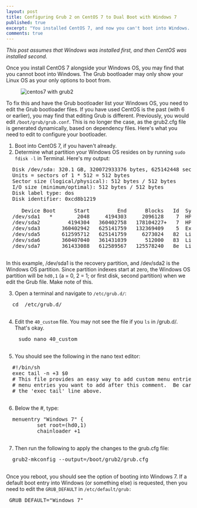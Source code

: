 ```yaml
---
layout: post
title: Configuring Grub 2 on CentOS 7 to Dual Boot with Windows 7
published: true
excerpt: "You installed CentOS 7, and now you can't boot into Windows. If you want to dual boot CentOS 7 with Windows 7, you need to configure the Grub files. That is, unless you're happy to be stuck in Linux Land!"
comments: true
---
```


_This post assumes that Windows was installed first, and then CentOS was installed second._
 
Once you install CentOS 7 alongside your Windows OS, you may find that you cannot boot into Windows. The Grub bootloader may only show your Linux OS as your only options to boot from.
    <figure>
        <img src="{{ site.url }}/images/centos7_grub2.png" alt="centos7 with grub2">
    </figure>

To fix this and have the Grub bootloader list your Windows OS, you need to edit the Grub bootloader files. If you have used CentOS is the past (with 6 or earlier), you may find that editing Grub is different. Previously, you would edit `/boot/grub/grub.conf`. This is no longer the case, as the grub2.cfg file is generated dynamically, based on dependency files. Here's what you need to edit to configure your bootloader.

1. Boot into CentOS 7, if you haven't already.    
2. Determine what partition your Windows OS resides on by running `sudo fdisk -l` in Terminal. Here's my output:
  <pre>
  Disk /dev/sda: 320.1 GB, 320072933376 bytes, 625142448 sectors
  Units = sectors of 1 * 512 = 512 bytes
  Sector size (logical/physical): 512 bytes / 512 bytes
  I/O size (minimum/optimal): 512 bytes / 512 bytes
  Disk label type: dos
  Disk identifier: 0xcd8b1219

     Device Boot      Start         End      Blocks   Id  System
  /dev/sda1   *        2048     4194303     2096128    7  HPFS/NTFS/exFAT
  /dev/sda2         4194304   360402758   178104227+   7  HPFS/NTFS/exFAT
  /dev/sda3       360402942   625141759   132369409    5  Extended
  /dev/sda5       612595712   625141759     6273024   82  Linux swap / Solaris
  /dev/sda6       360407040   361431039      512000   83  Linux
  /dev/sda7       361433088   612589567   125578240   8e  Linux LVM
  </pre>
  In this example, /dev/sda1 is the recovery partition, and /dev/sda2 is the Windows OS partition. Since partition indexes start at zero, the Windows OS partition will be `hd0,1` (a = 0, 2 = 1; or first disk, second partition) when we edit the Grub file. Make note of this.

3. Open a terminal and navigate to `/etc/grub.d/`:
  <pre>
  cd  /etc/grub.d/
  </pre>
4. Edit the `40_custom` file. You may not see the file if you `ls` in /grub.d/. That's okay.
  <pre>
    sudo nano 40_custom
  </pre>
5. You should see the following in the nano text editor:
  <pre>
  #!/bin/sh
  exec tail -n +3 $0
  # This file provides an easy way to add custom menu entries.  Simply type the
  # menu entries you want to add after this comment.  Be careful not to change
  # the 'exec tail' line above.
  </pre>
6. Below the #, type: 
  <pre>
  menuentry "Windows 7" {
          set root=(hd0,1)
          chainloader +1
  </pre>
7. Then run the following to apply the changes to the grub.cfg file: 
  <pre>
  grub2-mkconfig --output=/boot/grub2/grub.cfg
  </pre>

   Once you reboot, you should see the option of booting into Windows 7. If a default boot entry into Windows (or something else) is requested, then you need to edit the `GRUB_DEFAULT` in `/etc/default/grub:`
    <pre>
    GRUB_DEFAULT="Windows 7"
    </pre>

    
 


